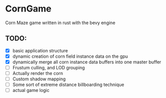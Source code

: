 # CornGame
Corn Maze game written in rust with the bevy engine

## TODO:
- [x] basic application structure
- [x] dynamic creation of corn field instance data on the gpu
- [x] dynamically merge all corn instance data buffers into one master buffer
- [ ] Frustum culling, and LOD grouping
- [ ] Actually render the corn
- [ ] Custom shadow mapping
- [ ] Some sort of extreme distance billboarding technique
- [ ] actual game logic
